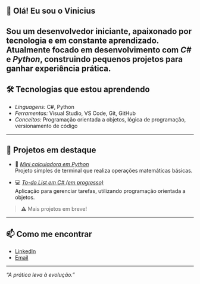 ## 👋 Olá! Eu sou o Vinicius

Sou um desenvolvedor iniciante, apaixonado por tecnologia e em constante aprendizado.  
Atualmente focado em desenvolvimento com *C#* e *Python*, construindo pequenos projetos para ganhar experiência prática.
---
## 🛠 Tecnologias que estou aprendendo

- *Linguagens:* C#, Python  
- *Ferramentas:* Visual Studio, VS Code, Git, GitHub  
- *Conceitos:* Programação orientada a objetos, lógica de programação, versionamento de código
---
## 📌 Projetos em destaque

- 🐍 *[Mini calculadora em Python](https://github.com/seuusuario/calculadora-python)*  
  Projeto simples de terminal que realiza operações matemáticas básicas.

- 💻 *[To-do List em C# (em progresso)](https://github.com/seuusuario/todo-csharp)*  
  Aplicação para gerenciar tarefas, utilizando programação orientada a objetos.

> ⚠ Mais projetos em breve!
---
## 📫 Como me encontrar

- [LinkedIn](https://linkedin.com/in/seu-usuario)  
- [Email](mailto:seuemail@gmail.com)
---
*“A prática leva à evolução.”* 
